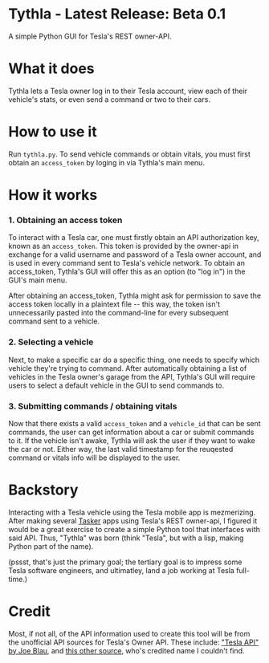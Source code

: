 # Tythla - Latest Release: Beta 0.1
A simple Python GUI for Tesla's REST owner-API.

# What it does
Tythla lets a Tesla owner log in to their Tesla account, view each of their vehicle's stats, or even send a command or two to their cars.

# How to use it
Run `tythla.py`. To send vehicle commands or obtain vitals, you must first obtain an `access_token` by loging in via Tythla's main menu.


# How it works
### 1. Obtaining an access token
To interact with a Tesla car, one must firstly obtain an API authorization key, known as an `access_token`. This token is provided by the owner-api in exchange for a valid username and password of a Tesla owner account, and is used in every command sent to Tesla's vehicle network. To obtain an access_token, Tythla's GUI will offer this as an option (to "log in") in the GUI's main menu.

After obtaining an access_token, Tythla might ask for permission to save the access token locally in a plaintext file -- this way, the token isn't unnecessarily pasted into the command-line for every subsequent command sent to a vehicle.

### 2. Selecting a vehicle
Next, to make a specific car do a specific thing, one needs to specify which vehicle they're trying to command. After automatically obtaining a list of vehicles in the Tesla owner's garage from the API, Tythla's GUI will require users to select a default vehicle in the GUI to send commands to.

### 3. Submitting commands / obtaining vitals
Now that there exists a valid `access_token` and a `vehicle_id` that can be sent commands, the user can get information about a car or submit commands to it. If the vehicle isn't awake, Tythla will ask the user if they want to wake the car or not. Either way, the last valid timestamp for the reuqested command or vitals info will be displayed to the user.

# Backstory
Interacting with a Tesla vehicle using the Tesla mobile app is mezmerizing.
After making several [Tasker](https://play.google.com/store/apps/details?id=net.dinglisch.android.taskerm&hl=en_US) apps using Tesla's REST owner-api, I figured it would be a great exercise to create a simple Python tool that interfaces with said API.
Thus, "Tythla" was born (think "Tesla", but with a lisp, making Python part of the name).

(pssst, that's just the primary goal; the tertiary goal is to impress some Tesla software engineers, and ultimatley, land a job working at Tesla full-time.)

# Credit
Most, if not all, of the API information used to create this tool will be from the unofficial API sources for Tesla's Owner API. These include:
["Tesla API" by Joe Blau](https://www.teslaapi.io/), and [this other source](https://tesla-api.timdorr.com/), who's credited name I couldn't find. 
